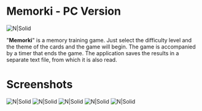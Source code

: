 # Memorki - PC Version

![N|Solid](https://i.imgur.com/9mVpj3m.png) 

"**Memorki**" is a memory training game. Just select the difficulty level and the theme of the cards and the game will begin. 
The game is accompanied by a timer that ends the game. The application saves the results in a separate text file, from which it is also read.

# Screenshots

![N|Solid](https://i.imgur.com/eWRb28k.png) ![N|Solid](https://i.imgur.com/Xk5u8sm.png) ![N|Solid](https://i.imgur.com/iVBrPCj.png) 
![N|Solid](https://i.imgur.com/bUTE29L.png) ![N|Solid](https://i.imgur.com/pYiN1wt.png)


